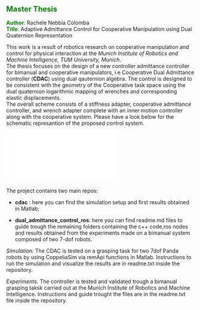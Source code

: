 
### <font color="green"> <span style="font-size:larger;"> Master Thesis </font>


<font color="green">**Author**:</font>  Rachele Nebbia Colomba  
<font color="green">**Title**:</font> Adaptive Admittance Control for Cooperative Manipulation using Dual Quaternion Representation

This work is a result of robotics research on cooperative manipulation and control for physical interaction at the *Munich Institute of Robotics and Machine Intelligence, TUM University, Munich*.  
The thesis focuses on the design of a new controller admittance controller for bimanual and cooperative manipulators, i.e Cooperative Dual Admittance controller (**CDAC**) using dual qauternion algebra. 
The control is designed to be consistent with the geometry of the Cooperative task space using the dual quaternion logarithmic mapping of wrenches and corresponding elastic displacements.  
The overall scheme consists of a stiffness adapter, cooperative admittance controller, and wrench adapter complete with an inner motion controller along with the cooperative system. 
Please have a look below for the schematic represantion of the proposed control system. 
![Alt text](drawing_blocl.pdf)

The project contains two main repos: 

- **cdac** : here you can find the simulation setup and first results obtained in Matlab;

- **dual_admittance_control_ros**: here you can find readme.md files to guide trough the remaining folders containing the c++ code,ros nodes and results obtained from the experiments made on a bimanual system composed of two 7-dof robots. 

_Simulation:_ 
The CDAC is tested on a grasping task for two 7dof Panda robots by using CoppeliaSim via remApi functions in Matlab. Instructions to run the simulation and visualize the results are in readme.txt inside the repository.

_Experiments._
The controller is tested and validated trough a bimanual grasping taksk carried out at the Munich Institute of Robotics and Machine Intelligence. Instructions and guide trought the files are in the readme.txt file inside the repository.
